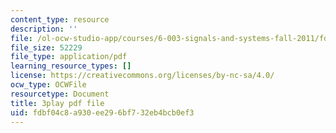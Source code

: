 ```yaml
---
content_type: resource
description: ''
file: /ol-ocw-studio-app/courses/6-003-signals-and-systems-fall-2011/fdbf04c8a930ee296bf732eb4bcb0ef3_OfMhtibbVXU.pdf
file_size: 52229
file_type: application/pdf
learning_resource_types: []
license: https://creativecommons.org/licenses/by-nc-sa/4.0/
ocw_type: OCWFile
resourcetype: Document
title: 3play pdf file
uid: fdbf04c8-a930-ee29-6bf7-32eb4bcb0ef3
---
```

